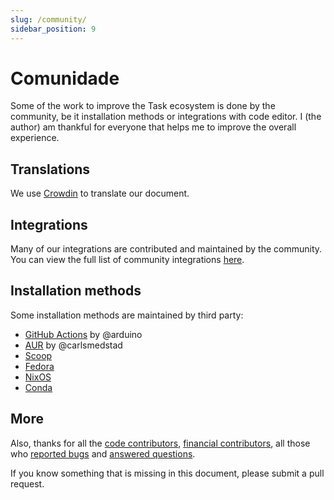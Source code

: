 ```yaml
---
slug: /community/
sidebar_position: 9
---
```


# Comunidade

Some of the work to improve the Task ecosystem is done by the community, be it installation methods or integrations with code editor. I (the author) am thankful for everyone that helps me to improve the overall experience.

## Translations

We use [Crowdin](https://crowdin.com/project/taskfile) to translate our document.

## Integrations

Many of our integrations are contributed and maintained by the community. You can view the full list of community integrations [here](/integrations#community-integrations).

## Installation methods

Some installation methods are maintained by third party:

- [GitHub Actions](https://github.com/arduino/setup-task) by @arduino
- [AUR](https://aur.archlinux.org/packages/go-task-bin) by @carlsmedstad
- [Scoop](https://github.com/ScoopInstaller/Main/blob/master/bucket/task.json)
- [Fedora](https://packages.fedoraproject.org/pkgs/golang-github-task/go-task/)
- [NixOS](https://github.com/NixOS/nixpkgs/blob/master/pkgs/development/tools/go-task/default.nix)
- [Conda](https://github.com/conda-forge/go-task-feedstock/)

## More

Also, thanks for all the [code contributors](https://github.com/saturn4er/task/graphs/contributors), [financial contributors](https://opencollective.com/task), all those who [reported bugs](https://github.com/saturn4er/task/issues?q=is%3Aissue) and [answered questions](https://github.com/saturn4er/task/discussions).

If you know something that is missing in this document, please submit a pull request.
